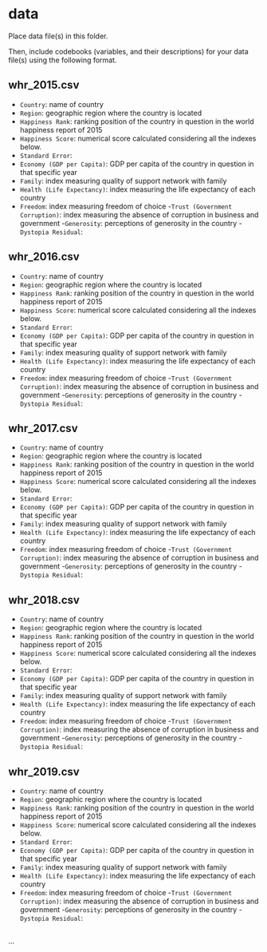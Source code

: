 # data

Place data file(s) in this folder.

Then, include codebooks (variables, and their descriptions) for your data file(s)
using the following format.

## whr_2015.csv 

- `Country`: name of country 
- `Region`: geographic region where the country is located 
- `Happiness Rank`: ranking position of the country in question in the world happiness report of 2015
- `Happiness Score`: numerical score calculated considering all the indexes below.
- `Standard Error`: 
- `Economy (GDP per Capita)`: GDP per capita of the country in question in that specific year 
- `Family`: index measuring quality of support network with family
- `Health (Life Expectancy)`: index measuring the life expectancy of each country 
- `Freedom`: index measuring freedom of choice
-`Trust (Government Corruption)`: index measuring the absence of corruption in business and government
-`Generosity`: perceptions of generosity in the country 
-`Dystopia Residual`: 

## whr_2016.csv 

- `Country`: name of country 
- `Region`: geographic region where the country is located 
- `Happiness Rank`: ranking position of the country in question in the world happiness report of 2015
- `Happiness Score`: numerical score calculated considering all the indexes below.
- `Standard Error`: 
- `Economy (GDP per Capita)`: GDP per capita of the country in question in that specific year 
- `Family`: index measuring quality of support network with family
- `Health (Life Expectancy)`: index measuring the life expectancy of each country 
- `Freedom`: index measuring freedom of choice
-`Trust (Government Corruption)`: index measuring the absence of corruption in business and government
-`Generosity`: perceptions of generosity in the country 
-`Dystopia Residual`: 

## whr_2017.csv 

- `Country`: name of country 
- `Region`: geographic region where the country is located 
- `Happiness Rank`: ranking position of the country in question in the world happiness report of 2015
- `Happiness Score`: numerical score calculated considering all the indexes below.
- `Standard Error`: 
- `Economy (GDP per Capita)`: GDP per capita of the country in question in that specific year 
- `Family`: index measuring quality of support network with family
- `Health (Life Expectancy)`: index measuring the life expectancy of each country 
- `Freedom`: index measuring freedom of choice
-`Trust (Government Corruption)`: index measuring the absence of corruption in business and government
-`Generosity`: perceptions of generosity in the country 
-`Dystopia Residual`: 

## whr_2018.csv 

- `Country`: name of country 
- `Region`: geographic region where the country is located 
- `Happiness Rank`: ranking position of the country in question in the world happiness report of 2015
- `Happiness Score`: numerical score calculated considering all the indexes below.
- `Standard Error`: 
- `Economy (GDP per Capita)`: GDP per capita of the country in question in that specific year 
- `Family`: index measuring quality of support network with family
- `Health (Life Expectancy)`: index measuring the life expectancy of each country 
- `Freedom`: index measuring freedom of choice
-`Trust (Government Corruption)`: index measuring the absence of corruption in business and government
-`Generosity`: perceptions of generosity in the country 
-`Dystopia Residual`: 

## whr_2019.csv 

- `Country`: name of country 
- `Region`: geographic region where the country is located 
- `Happiness Rank`: ranking position of the country in question in the world happiness report of 2015
- `Happiness Score`: numerical score calculated considering all the indexes below.
- `Standard Error`: 
- `Economy (GDP per Capita)`: GDP per capita of the country in question in that specific year 
- `Family`: index measuring quality of support network with family
- `Health (Life Expectancy)`: index measuring the life expectancy of each country 
- `Freedom`: index measuring freedom of choice
-`Trust (Government Corruption)`: index measuring the absence of corruption in business and government
-`Generosity`: perceptions of generosity in the country 
-`Dystopia Residual`: 

## 
 ...
